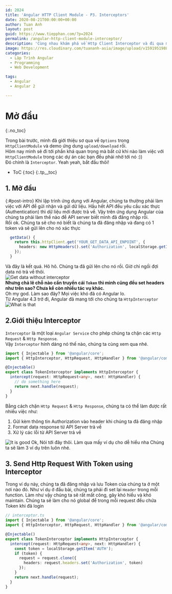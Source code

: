 ```yaml
---
id: 2024
title: 'Angular HTTP Client Module - P3. Interceptors'
date: 2020-08-21T00:00:00+00:00
author: Tuan Anh
layout: post
guid: https://www.tiepphan.com/?p=2024
permalink: /angular-http-client-module-interceptor/
description: 'Cùng nhau khám phá về Http Client Interceptor và đi qua một số ví dụ nhé.'
image: https://res.cloudinary.com/tuananh-asia/image/upload/v1591951988/HTTP%20CLIENT%20MODULE/angular-http-client_t5qody.png
categories:
  - Lập Trình Angular
  - Programming
  - Web Development

tags:
  - Angular
  - Angular 2

---
```


# Mở đầu
{:.no_toc}

Trong bài trước, mình đã giới thiệu sơ qua về `Options` trong `HttpClientModule` và demo ứng dung `upload/download` rồi.  
Hôm nay mình sẽ đi tới phần khá quan trọng mà bất cứ khi nào làm việc với `HttpClientModule` trong các dự án các bạn đều phải nhờ tới nó :))  
Đó chính là `Interceptor`. Yeah yeah, bắt đầu thôi!  

* ToC
{:toc}
{:.tp__toc}

## 1. Mở đầu
{:#post-intro}
Khi lập trình ứng dụng với Angular, chúng ta thường phải làm việc với API để gửi nhận và gửi dữ liệu. Hầu hết API đều yêu cầu xác thực (Authentication) thì dữ liệu mới được trả về. Vậy trên ứng dụng Angular của chúng ta phải làm thế nào để API server biết mình đã đăng nhập rồi.   
Rồi ok. Chúng ta sẽ cho nó biết là chúng ta đã đăng nhập và đang có 1 token và sẽ gửi lên cho nó xác thực  
```typescript
  getData() {
    return this.httpClient.get('YOUR_GET_DATA_API_ENPOINT', {
      headers: new HttpHeaders().set('Authorization', localStorage.getItem('AUTH'))
    });
  }
```
Và đây là kết quá. Hô hô. Chúng ta đã gửi lên cho nó rồi. Giờ chỉ ngồi đợi data nó trả về thôi.  
<img
  src="https://res.cloudinary.com/tuananh-asia/image/upload/v1598025103/HTTP%20CLIENT%20MODULE/get-data-without-interceptor_uro54y.png"
  alt="Get data without interceptor" class="img-responsive"
/>
<br>
<b>Nhưng chả lẽ chỗ nào cần truyền cái `Token` thì mình cũng đều set headers như trên sao? Chưa kể còn nhiều tác vụ khác.</b>  
Oh my god. Làm sao đây? Mọi việc khó đã có Angular lo.  
Từ Angular 4.3 trở đi, Angular đã mang tới cho chúng ta `HttpInterceptor`  
<img
  src="https://res.cloudinary.com/tuananh-asia/image/upload/v1598025952/HTTP%20CLIENT%20MODULE/whatisthat_jy2kl5.gif"
  alt="What is that" class="img-responsive"
/>

## 2.Giới thiệu Interceptor
`Interceptor` là một loại `Angular Service` cho phép chúng ta chặn các `Http Request` & `Http Response`.  
Vậy `Interceptor` hính dáng nó thế nào, chúng ta cùng xem qua nhé.  
```typescript
import { Injectable } from '@angular/core';
import { HttpInterceptor, HttpRequest, HttpHandler } from '@angular/common/http';

@Injectable()
export class TokenInterceptor implements HttpInterceptor {
  intercept(request: HttpRequest<any>, next: HttpHandler) {
    // do something here
    return next.handle(request);
  }
}
```
Bằng cách chặn `Http Request` & `Http Response`, chúng ta có thể làm được rất nhiều việc như:
<ol>
    <li>Gửi kèm thông tin Authorization vào header khi chúng ta đã đăng nhập</li>
    <li>Format data response từ API Server trả về</li>
    <li>Xử lý các lỗi từ API Server trả về</li>
</ol>  
<img src="https://res.cloudinary.com/tuananh-asia/image/upload/v1598028764/HTTP%20CLIENT%20MODULE/it-is-good_hixosk.gif" alt="It is good" class="img-responsive" />  
Ok, Nói tới đây thôi. Làm qua mấy ví dụ cho dễ hiểu nha  
Chúng ta sẽ làm 3 ví dụ trên luôn nhé.  

## 3. Send Http Request With Token using Interceptor
Trong ví dụ này, chúng ta đã đăng nhập và lưu Token của chúng ta ở một nơi nào đó. Như ví dụ ở đầu bài, chúng ta phải đi set lại `Header` trong mỗi function. Làm như vậy chúng ta sẽ rất mất công, gây khó hiểu và khó maintain. Chúng ta sẽ làm cho nó global để trong mỗi request đều chứa Token khi đã login
```typescript
// interceptor.ts
import { Injectable } from '@angular/core';
import { HttpInterceptor, HttpRequest, HttpHandler } from '@angular/common/http';

@Injectable()
export class TokenInterceptor implements HttpInterceptor {
  intercept(request: HttpRequest<any>, next: HttpHandler) {
    const token = localStorage.getItem('AUTH');
    if (token) {
      request = request.clone({
        headers: request.headers.set('Authorization', token)
      });
    }
    return next.handle(request);
  }
}
```